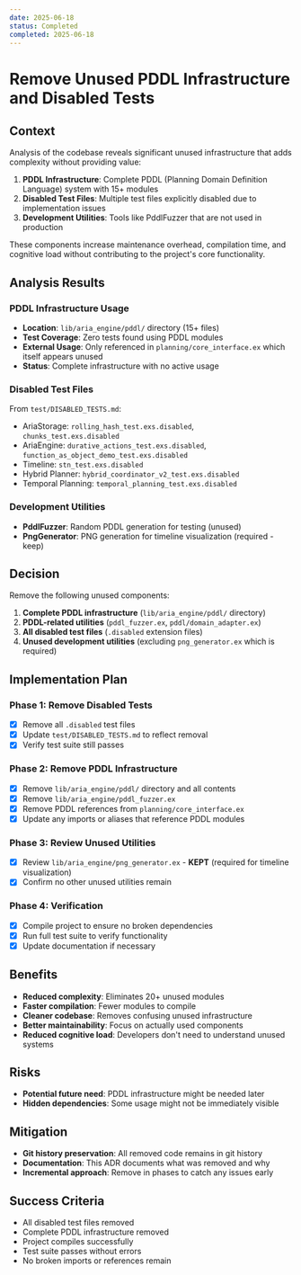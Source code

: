 ```yaml
---
date: 2025-06-18
status: Completed
completed: 2025-06-18
---
```


# Remove Unused PDDL Infrastructure and Disabled Tests

<!-- @adr_serial R25W0568D4F -->

## Context

Analysis of the codebase reveals significant unused infrastructure that adds complexity without providing value:

1. **PDDL Infrastructure**: Complete PDDL (Planning Domain Definition Language) system with 15+ modules
2. **Disabled Test Files**: Multiple test files explicitly disabled due to implementation issues
3. **Development Utilities**: Tools like PddlFuzzer that are not used in production

These components increase maintenance overhead, compilation time, and cognitive load without contributing to the project's core functionality.

## Analysis Results

### PDDL Infrastructure Usage

- **Location**: `lib/aria_engine/pddl/` directory (15+ files)
- **Test Coverage**: Zero tests found using PDDL modules
- **External Usage**: Only referenced in `planning/core_interface.ex` which itself appears unused
- **Status**: Complete infrastructure with no active usage

### Disabled Test Files

From `test/DISABLED_TESTS.md`:

- AriaStorage: `rolling_hash_test.exs.disabled`, `chunks_test.exs.disabled`
- AriaEngine: `durative_actions_test.exs.disabled`, `function_as_object_demo_test.exs.disabled`
- Timeline: `stn_test.exs.disabled`
- Hybrid Planner: `hybrid_coordinator_v2_test.exs.disabled`
- Temporal Planning: `temporal_planning_test.exs.disabled`

### Development Utilities

- **PddlFuzzer**: Random PDDL generation for testing (unused)
- **PngGenerator**: PNG generation for timeline visualization (required - keep)

## Decision

Remove the following unused components:

1. **Complete PDDL infrastructure** (`lib/aria_engine/pddl/` directory)
2. **PDDL-related utilities** (`pddl_fuzzer.ex`, `pddl/domain_adapter.ex`)
3. **All disabled test files** (`.disabled` extension files)
4. **Unused development utilities** (excluding `png_generator.ex` which is required)

## Implementation Plan

### Phase 1: Remove Disabled Tests

- [x] Remove all `.disabled` test files
- [x] Update `test/DISABLED_TESTS.md` to reflect removal
- [x] Verify test suite still passes

### Phase 2: Remove PDDL Infrastructure

- [x] Remove `lib/aria_engine/pddl/` directory and all contents
- [x] Remove `lib/aria_engine/pddl_fuzzer.ex`
- [x] Remove PDDL references from `planning/core_interface.ex`
- [x] Update any imports or aliases that reference PDDL modules

### Phase 3: Review Unused Utilities

- [x] Review `lib/aria_engine/png_generator.ex` - **KEPT** (required for timeline visualization)
- [x] Confirm no other unused utilities remain

### Phase 4: Verification

- [x] Compile project to ensure no broken dependencies
- [x] Run full test suite to verify functionality
- [x] Update documentation if necessary

## Benefits

- **Reduced complexity**: Eliminates 20+ unused modules
- **Faster compilation**: Fewer modules to compile
- **Cleaner codebase**: Removes confusing unused infrastructure
- **Better maintainability**: Focus on actually used components
- **Reduced cognitive load**: Developers don't need to understand unused systems

## Risks

- **Potential future need**: PDDL infrastructure might be needed later
- **Hidden dependencies**: Some usage might not be immediately visible

## Mitigation

- **Git history preservation**: All removed code remains in git history
- **Documentation**: This ADR documents what was removed and why
- **Incremental approach**: Remove in phases to catch any issues early

## Success Criteria

- All disabled test files removed
- Complete PDDL infrastructure removed
- Project compiles successfully
- Test suite passes without errors
- No broken imports or references remain
